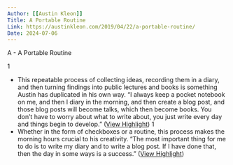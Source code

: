 ```yaml
---
Author: [[Austin Kleon]]
Title: A Portable Routine
Link: https://austinkleon.com/2019/04/22/a-portable-routine/
Date: 2024-07-06
---
```

A - A Portable Routine

1
- This repeatable process of collecting ideas, recording them in a diary, and then turning findings into public lectures and books is something Austin has duplicated in his own way. “I always keep a pocket notebook on me, and then I diary in the morning, and then create a blog post, and those blog posts will become talks, which then become books. You don’t have to worry about what to write about, you just write every day and things begin to develop.” ([View Highlight](https://read.readwise.io/read/01gnq94rh4qdat2q25q09693w9))
1
- Whether in the form of checkboxes or a routine, this process makes the morning hours crucial to his creativity. “The most important thing for me to do is to write my diary and to write a blog post. If I have done that, then the day in some ways is a success.” ([View Highlight](https://read.readwise.io/read/01gnq96hnt0f5sygng5xtd2bbf))
